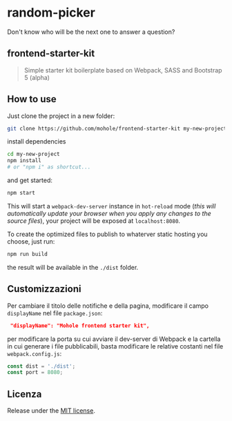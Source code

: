# random-picker
Don't know who will be the next one to answer a question?

## frontend-starter-kit
> Simple starter kit boilerplate based on Webpack, SASS and Bootstrap 5 (alpha)

## How to use
Just clone the project in a new folder:
```bash
git clone https://github.com/mohole/frontend-starter-kit my-new-project
```

install dependencies
```bash
cd my-new-project
npm install 
# or "npm i" as shortcut...
```

and get started:
```bash
npm start
```

This will start a `webpack-dev-server` instance in `hot-reload` mode (*this will automatically update your browser when you apply any changes to the source files*), your project will be exposed at `localhost:8080`.

To create the optimized files to publish to whaterver static hosting you choose, just run:
```bash
npm run build
```

the result will be available in the `./dist` folder.

## Customizzazioni
Per cambiare il titolo delle notifiche e della pagina, modificare il campo `displayName` nel file `package.json`:

```json
 "displayName": "Mohole frontend starter kit",
```

per modificare la porta su cui avviare il dev-server di Webpack e la cartella in cui generare i file pubblicabili, basta modificare le relative costanti nel file `webpack.config.js`:

```javascript
const dist = './dist';
const port = 8080;
```

## Licenza
Release under the [MIT license](LICENSE).
